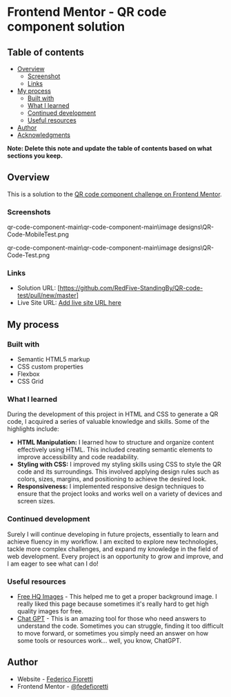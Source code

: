 # Frontend Mentor - QR code component solution


## Table of contents

- [Overview](#overview)
  - [Screenshot](#screenshot)
  - [Links](#links)
- [My process](#my-process)
  - [Built with](#built-with)
  - [What I learned](#what-i-learned)
  - [Continued development](#continued-development)
  - [Useful resources](#useful-resources)
- [Author](#author)
- [Acknowledgments](#acknowledgments)

**Note: Delete this note and update the table of contents based on what sections you keep.**

## Overview

This is a solution to the [QR code component challenge on Frontend Mentor](https://www.frontendmentor.io/challenges/qr-code-component-iux_sIO_H).


### Screenshots

qr-code-component-main\qr-code-component-main\image designs\QR-Code-MobileTest.png

qr-code-component-main\qr-code-component-main\image designs\QR-Code-Test.png


### Links

- Solution URL: [https://github.com/RedFive-StandingBy/QR-code-test/pull/new/master]
- Live Site URL: [Add live site URL here](https://your-live-site-url.com)

## My process

### Built with

- Semantic HTML5 markup
- CSS custom properties
- Flexbox
- CSS Grid

### What I learned

During the development of this project in HTML and CSS to generate a QR code, I acquired a series of valuable knowledge and skills. Some of the highlights include:

- **HTML Manipulation:** I learned how to structure and organize content effectively using HTML. This included creating semantic elements to improve accessibility and code readability.
- **Styling with CSS:** I improved my styling skills using CSS to style the QR code and its surroundings. This involved applying design rules such as colors, sizes, margins, and positioning to achieve the desired look.
- **Responsiveness:** I implemented responsive design techniques to ensure that the project looks and works well on a variety of devices and screen sizes. 

### Continued development

Surely I will continue developing in future projects, essentially to learn and achieve fluency in my workflow. I am excited to explore new technologies, tackle more complex challenges, and expand my knowledge in the field of web development. Every project is an opportunity to grow and improve, and I am eager to see what can I do!

### Useful resources

- [Free HQ Images](https://unsplash.com/es) - This helped me to get a proper background image. I really liked this page because sometimes it's really hard to get high quality images for free.
- [Chat GPT](https://chatgpt.com/) - This is an amazing tool for those who need answers to understand the code. Sometimes you can struggle, finding it too difficult to move forward, or sometimes you simply need an answer on how some tools or resources work... well, you know, ChatGPT.

## Author

- Website - [Federico Fioretti](https://github.com/fedefioretti)
- Frontend Mentor - [@fedefioretti](https://www.frontendmentor.io/profile/fedefioretti)


